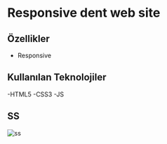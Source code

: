 # Responsive dent web site



## Özellikler

- Responsive





  
## Kullanılan Teknolojiler

-HTML5 
-CSS3
-JS


## SS

![ss](https://user-images.githubusercontent.com/125564176/224197016-382e3cd8-85e6-4666-ad85-d7b350841797.gif)
